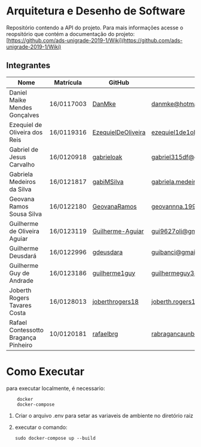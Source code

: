 # Arquitetura e Desenho de Software

Repositório contendo a API do projeto. Para mais informações acesse o reopsitório que contém a documentação do projeto: [https://github.com/ads-unigrade-2019-1/Wiki](https://github.com/ads-unigrade-2019-1/Wiki)

## Integrantes

| Nome                                 | Matrícula  | GitHub                                                      | Email                                |
| ------------------------------------ | ---------- | ----------------------------------------------------------- | ------------------------------------ |
| Daniel Maike Mendes Gonçalves        | 16/0117003 | [DanMke](https://github.com/DanMke)                         | danmke@hotmail.com                   |
| Ezequiel de Oliveira dos Reis        | 16/0119316 | [EzequielDeOliveira](https://github.com/EzequielDeOliveira) | ezequiel1de1oliveira@gmail.com       |
| Gabriel de Jesus Carvalho            | 16/0120918 | [gabrieloak](https://github.com/gabrieloak)                 | gabriel315df@gmail.com               |
| Gabriela Medeiros da Silva           | 16/0121817 | [gabiMSilva](https://github.com/gabiMSilva)                 | gabriela.medeiros2010@hotmail.com.br |
| Geovana Ramos Sousa Silva            | 16/0122180 | [GeovanaRamos](https://github.com/GeovanaRamos)             | geovannna.1998@gmail.com             |
| Guilherme de Oliveira Aguiar         | 16/0123119 | [Guilherme-Aguiar](https://github.com/Guilherme-Aguiar)     | gui9627oli@gmail.com                 |
| Guilherme Deusdará                   | 16/0122996 | [gdeusdara](https://github.com/gdeusdara)                   | guibanci@gmail.com                   |
| Guilherme Guy de Andrade             | 16/0123186 | [guilherme1guy](https://github.com/guilherme1guy)           | guilhermeguy349@gmail.com            |
| Joberth Rogers Tavares Costa         | 16/0128013 | [joberthrogers18](https://github.com/joberthrogers18)       | joberth.rogers18@gmail.com           |
| Rafael Contessotto Bragança Pinheiro | 10/0120181 | [rafaelbrg](https://github.com/rafaelbrg)                   | rabragancaunb@gmail.com              |

# Como Executar

para executar localmente, é necessario:

        docker
        docker-compose

1.  Criar o arquivo .env para setar as variaveis de ambiente no diretório raiz
2.  executar o comando:

        sudo docker-compose up --build
